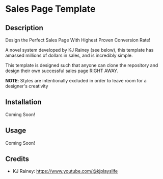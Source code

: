# Sales Page Template

## Description

Design the Perfect Sales Page With Highest Proven Conversion Rate!

A novel system developed by KJ Rainey (see below), this template has amassed millions
of dollars in sales, and is incredibly simple. 

This template is designed such that anyone can clone the repository and design their
own successful sales page RIGHT AWAY. 

**NOTE**: Styles are intentionally excluded in order to leave room for a designer's creativity

## Installation

Coming Soon!

## Usage

Coming Soon!

## Credits

* KJ Rainey: https://www.youtube.com/@kjplayslife

